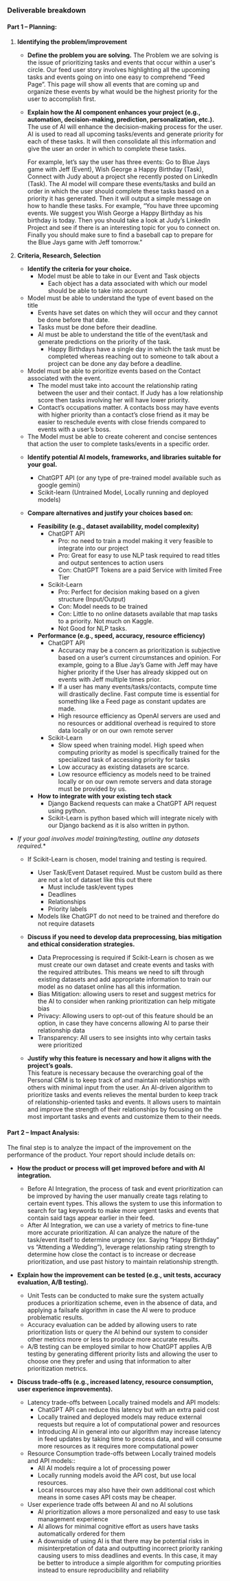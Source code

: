 ### **Deliverable breakdown**

#### **Part 1 – Planning:** 

1. **Identifying the problem/improvement**
   * **Define the problem you are solving.** 
     The Problem we are solving is the issue of prioritizing tasks and events that occur within a user's circle. Our feed user story involves highlighting all the upcoming tasks and events going on into one easy to comprehend “Feed Page”. This page will show all events that are coming up and organize these events by what would be the highest priority for the user to accomplish first.

   * **Explain how the AI component enhances your project (e.g., automation, decision-making, prediction, personalization, etc.).** 
     The use of AI will enhance the decision-making process for the user. AI is used to read all upcoming tasks/events and generate priority for each of these tasks. It will then consolidate all this information and give the user an order in which to complete these tasks.  
     
     For example, let’s say the user has three events: Go to Blue Jays game with Jeff (Event), Wish George a Happy Birthday (Task), Connect with Judy about a project she recently posted on LinkedIn (Task). The AI model will compare these events/tasks and build an order in which the user should complete these tasks based on a priority it has generated. Then it will output a simple message on how to handle these tasks. For example, “You have three upcoming events. We suggest you Wish George a Happy Birthday as his birthday is today. Then you should take a look at Judy’s LinkedIn Project and see if there is an interesting topic for you to connect on. Finally you should make sure to find a baseball cap to prepare for the Blue Jays game with Jeff tomorrow.”

2. **Criteria, Research, Selection**  
   * **Identify the criteria for your choice.** 
	   * Model must be able to take in our Event and Task objects
		   * Each object has a data associated with which our model should be able to take into account
	- Model must be able to understand the type of event based on the title
		- Events have set dates on which they will occur and they cannot be done before that date.
		- Tasks must be done before their deadline.
		- AI must be able to understand the title of the event/task and generate predictions on the priority of the task.
			- Happy Birthdays have a single day in which the task must be completed whereas reaching out to someone to talk about a project can be done any day before a deadline.
	- Model must be able to prioritize events based on the Contact associated with the event.
		- The model must take into account the relationship rating between the user and their contact. If Judy has a low relationship score then tasks involving her will have lower priority. 
		- Contact’s occupations matter. A contacts boss may have events with higher priority than a contact’s close friend as it may be easier to reschedule events with close friends compared to events with a user’s boss.
	- The Model must be able to create coherent and concise sentences that action the user to complete tasks/events in a specific order.

   * **Identify potential AI models, frameworks, and libraries suitable for your goal.** 
	   * ChatGPT API (or any type of pre-trained model available such as google gemini)
	   * Scikit-learn (Untrained Model, Locally running and deployed models)

   * **Compare alternatives and justify your choices based on:**   
     * **Feasibility (e.g., dataset availability, model complexity)** 
	     * ChatGPT API
		     * Pro: no need to train a model making it very feasible to integrate into our project
		     * Pro: Great for easy to use NLP task required to read titles and output sentences to action users
		     * Con: ChatGPT Tokens are a paid Service with limited Free Tier 
		 * Scikit-Learn
			 * Pro: Perfect for decision making based on a given structure (Input/Output)
			 * Con: Model needs to be trained
			 * Con: Little to no online datasets available that map tasks to a priority. Not much on Kaggle.
			 * Not Good for NLP tasks.
     * **Performance (e.g., speed, accuracy, resource efficiency)** 
	     * ChatGPT API
		     * Accuracy may be a concern as prioritization is subjective based on a user’s current circumstances and opinion. For example, going to a Blue Jay’s Game with Jeff may have higher priority if the User has already skipped out on events with Jeff multiple times prior.
		     * If a user has many events/tasks/contacts, compute time will drastically decline. Fast compute time is essential for something like a Feed page as constant updates are made.
		     * High resource efficiency as OpenAI servers are used and no resources or additional overhead is required to store data locally or on our own remote server
		 * Scikit-Learn
			 * Slow speed when training model. High speed when computing priority as model is specifically trained for the specialized task of accessing priority for tasks
			 * Low accuracy as existing datasets are scarce.
			 * Low resource efficiency as models need to be trained locally or on our own remote servers and data storage must be provided by us.
     * **How to integrate with your existing tech stack**
	     * Django Backend requests can make a ChatGPT API request using python.
	     * Scikit-Learn is python based which will integrate nicely with our Django backend as it is also written in python.
 * *If your goal involves model training/testing, outline any datasets required.**
	 * If Scikit-Learn is chosen, model training and testing is required. 
		 * User Task/Event Dataset required. Must be custom build as there are not a lot of dataset like this out there
			 * Must include task/event types
			 * Deadlines
			 * Relationships 
			 * Priority labels
		 * Models like ChatGPT do not need to be trained and therefore do not require datasets

   * **Discuss if you need to develop data preprocessing, bias mitigation and ethical consideration strategies.**  
	   * Data Preprocessing is required if Scikit-Learn is chosen as we must create our own dataset and create events and tasks with the required attributes. This means we need to sift through existing datasets and add appropriate information to train our model as no dataset online has all this information.
	   * Bias Mitigation: allowing users to reset and suggest metrics for the AI to consider when ranking prioritization can help mitigate bias
	   * Privacy: Allowing users to opt-out of this feature should be an option, in case they have concerns allowing AI to parse their relationship data
	   * Transparency: All users to see insights into why certain tasks were prioritized

   * **Justify why this feature is necessary and how it aligns with the project’s goals.**   
    This feature is necessary because the overarching goal of the Personal CRM is to keep track of and maintain relationships with others with minimal input from the user. An AI-driven algorithm to prioritize tasks and events relieves the mental burden to keep track of relationship-oriented tasks and events. It allows users to maintain and improve the strength of their relationships by focusing on the most important tasks and events and customize them to their needs.

#### **Part 2 – Impact Analysis:** 

The final step is to analyze the impact of the improvement on the performance of the product. Your report should include details on: 

* **How the product or process will get improved before and with AI integration.**  
	* Before AI Integration, the process of task and event prioritization can be improved by having the user manually create tags relating to certain event types. This allows the system to use this information to search for tag keywords to make more urgent tasks and events that contain said tags appear earlier in their feed.
	* After AI Integration, we can use a variety of metrics to fine-tune more accurate prioritization. AI can analyze the nature of the task/event itself to determine urgency (ex. Saying “Happy Birthday” vs “Attending a Wedding”), leverage relationship rating strength to determine how close the contact is to increase or decrease prioritization, and use past history to maintain relationship strength.

* **Explain how the improvement can be tested (e.g., unit tests, accuracy evaluation, A/B testing).** 
	* Unit Tests can be conducted to make sure the system actually produces a prioritization scheme, even in the absence of data, and applying a failsafe algorithm in case the AI were to produce problematic results.
	* Accuracy evaluation can be added by allowing users to rate prioritization lists or query the AI behind our system to consider other metrics more or less to produce more accurate results.
	* A/B testing can be employed similar to how ChatGPT applies A/B testing by generating different priority lists and allowing the user to choose one they prefer and using that information to alter prioritization metrics.

* **Discuss trade-offs (e.g., increased latency, resource consumption, user experience improvements).**  
	* Latency trade-offs between Locally trained models and API models:
		* ChatGPT API can reduce this latency but with an extra paid cost
		* Locally trained and deployed models may reduce external requests but require a lot of computational power and resources
		* Introducing AI in general into our algorithm may increase latency in feed updates by taking time to process data, and will consume more resources as it requires more computational power
	* Resource Consumption trade-offs between Locally trained models and API models::
		* All AI models require a lot of processing power
		* Locally running models avoid the API cost, but use local resources.
		* Local resources may also have their own additional cost which means in some cases API costs may be cheaper.
	* User experience trade offs between AI and no AI solutions
		* AI prioritization allows a more personalized and easy to use task management experience
		* AI allows for minimal cognitive effort as users have tasks automatically ordered for them
		* A downside of using AI is that there may be potential risks in misinterpretation of data and outputting incorrect priority ranking causing users to miss deadlines and events. In this case, it may be better to introduce a simple algorithm for computing priorities instead to ensure reproducibility and reliability